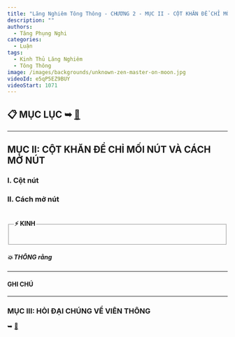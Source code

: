 ```yaml
---
title: "Lăng Nghiêm Tông Thông - CHƯƠNG 2 - MỤC II - CỘT KHĂN ĐỂ CHỈ MỐI NÚT VÀ CÁCH MỞ NÚT"
description: ""
authors: 
  - Tăng Phụng Nghi
categories:
  - Luận
tags:
  - Kinh Thủ Lăng Nghiêm
  - Tông Thông
image: /images/backgrounds/unknown-zen-master-on-moon.jpg
videoId: e5qP5EZ9BUY
videoStart: 1071
---
```


<h2>📋 MỤC LỤC ➥ <a href="/interpretations/lang-nghiem-tong-thong-muc-luc">🔗</a></h2>

<hr class="blog-rule" />

## MỤC II: CỘT KHĂN ĐỂ CHỈ MỐI NÚT VÀ CÁCH MỞ NÚT

### I. Cột nút

### II. Cách mở nút

<fieldset>
<legend><h4>⚡️ KINH</h4></legend>
<div style="color: var(--color-accent-darkorange)">

</div>
</fieldset>
<h5>💥 THÔNG rằng</h5>

<hr class="blog-rule" />

#### GHI CHÚ

[^1]: ⭐️

<hr class="blog-rule" />

### MỤC III: HỎI ĐẠI CHÚNG VỀ VIÊN THÔNG 
➥ [🔗](/interpretations/lang-nghiem-tong-thong-chuong-2-muc-3-hoi-dai-chung-ve-vien-thong)
